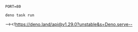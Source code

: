 
```
PORT=80
```

```
deno task run
```

--><!https://deno.land/api@v1.29.0?unstable&s=Deno.serve-- 